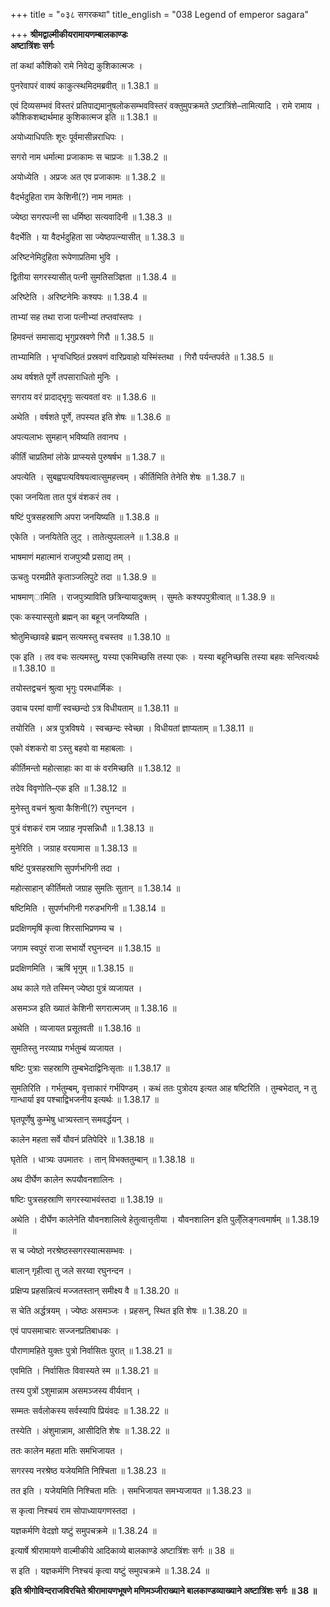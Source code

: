 +++
title = "०३८ सगरकथा"
title_english = "038 Legend of emperor sagara"

+++
**श्रीमद्वाल्मीकीयरामायणम्बालकाण्डः  
अष्टात्रिंशः सर्गः**

तां कथां कौशिको रामे निवेद्य कुशिकात्मजः ।

पुनरेवापरं वाक्यं काकुत्स्थमिदमब्रवीत् ॥ 1.38.1 ॥

एवं दिव्यसम्भवं विस्तरं प्रतिपाद्यमानुषलोकसम्भवविस्तरं वक्तुमुपक्रमते ऽष्टात्रिंशे–तामित्यादि । रामे रामाय । कौशिकशब्दार्थमाह कुशिकात्मज इति ॥ 1.38.1 ॥

अयोध्याधिपतिः शूरः पूर्वमासीन्नराधिपः ।

सगरो नाम धर्मात्मा प्रजाकामः स चाप्रजः ॥ 1.38.2 ॥

अयोध्येति । अप्रजः अत एव प्रजाकामः ॥ 1.38.2 ॥

वैदर्भदुहिता राम केशिनी(?) नाम नामतः ।

ज्येष्ठा सगरपत्नी सा धर्मिष्ठा सत्यवादिनी ॥ 1.38.3 ॥

वैदर्भेति । या वैदर्भदुहिता सा ज्येष्ठपत्न्यासीत् ॥ 1.38.3 ॥

अरिष्टनेमिदुहिता रूपेणाप्रतिमा भुवि ।

द्वितीया सगरस्यासीत् पत्नी सुमतिसञ्ज्ञिता ॥ 1.38.4 ॥

अरिष्टेति । अरिष्टनेमिः कश्यपः ॥ 1.38.4 ॥

ताभ्यां सह तथा राजा पत्नीभ्यां तप्तवांस्तपः ।

हिमवन्तं समासाद्य भृगुप्रस्रवणे गिरौ ॥ 1.38.5 ॥

ताभ्यामिति । भृग्वधिष्ठितं प्रस्रवणं वारिप्रवाहो यस्मिंस्तथा । गिरौ पर्यन्तपर्वते ॥ 1.38.5 ॥

अथ वर्षशते पूर्णे तपसाराधितो मुनिः ।

सगराय वरं प्रादाद्भृगुः सत्यवतां वरः ॥ 1.38.6 ॥

अथेति । वर्षशते पूर्णे, तपस्यत इति शेषः ॥ 1.38.6 ॥

अपत्यलाभः सुमहान् भविष्यति तवानघ ।

कीर्तिं चाप्रतिमां लोके प्राप्स्यसे पुरुषर्षभ ॥ 1.38.7 ॥

अपत्येति । सुबह्वपत्यविषयत्वात्सुमहत्त्वम् । कीर्तिमिति तेनेति शेषः ॥ 1.38.7 ॥

एका जनयिता तात पुत्रं वंशकरं तव ।

षष्टिं पुत्रसहस्राणि अपरा जनयिष्यति ॥ 1.38.8 ॥

एकेति । जनयितेति लुट् । तातेत्युपलालने ॥ 1.38.8 ॥

भाषमाणं महात्मानं राजपुत्र्यौ प्रसाद्य तम् ।

ऊचतुः परमप्रीते कृताञ्जलिपुटे तदा ॥ 1.38.9 ॥

भाषमाण्ामिति । राजपुत्र्याविति छत्रिन्यायादुक्तम् । सुमतेः कश्यपपुत्रीत्वात् ॥ 1.38.9 ॥

एकः कस्यास्सुतो ब्रह्मन् का बहून् जनयिष्यति ।

श्रोतुमिच्छावहे ब्रह्मन् सत्यमस्तु वचस्तव ॥ 1.38.10 ॥

एक इति । तव वचः सत्यमस्तु, यस्या एकमिच्छसि तस्या एकः । यस्या बहूनिच्छसि तस्या बहवः सन्त्वित्यर्थः ॥ 1.38.10 ॥

तयोस्तद्वचनं श्रुत्वा भृगुः परमधार्मिकः ।

उवाच परमां वाणीं स्वच्छन्दो ऽत्र विधीयताम् ॥ 1.38.11 ॥

तयोरिति । अत्र पुत्रविषये । स्वच्छन्दः स्वेच्छा । विधीयतां ज्ञाप्यताम् ॥ 1.38.11 ॥

एको वंशकरो वा ऽस्तु बहवो वा महाबलाः ।

कीर्तिमन्तो महोत्साहाः का वा कं वरमिच्छति ॥ 1.38.12 ॥

तदेव विवृणोति–एक इति ॥ 1.38.12 ॥

मुनेस्तु वचनं श्रुत्वा कैशिनी(?) रघुनन्दन ।

पुत्रं वंशकरं राम जग्राह नृपसन्निधौ ॥ 1.38.13 ॥

मुनेरिति । जग्राह वरयामास ॥ 1.38.13 ॥

षष्टिं पुत्रसहस्राणि सुपर्णभगिनी तदा ।

महोत्साहान् कीर्तिमतो जग्राह सुमतिः सुतान् ॥ 1.38.14 ॥

षष्टिमिति । सुपर्णभगिनी गरुडभगिनी ॥ 1.38.14 ॥

प्रदक्षिणमृषिं कृत्वा शिरसाभिप्रणम्य च ।

जगाम स्वपुरं राजा सभार्यो रघुनन्दन ॥ 1.38.15 ॥

प्रदक्षिणमिति । ऋषिं भृगुम् ॥ 1.38.15 ॥

अथ काले गते तस्मिन् ज्येष्ठा पुत्रं व्यजायत ।

असमञ्ज इति ख्यातं केशिनी सगरात्मजम् ॥ 1.38.16 ॥

अथेति । व्यजायत प्रसूतवती ॥ 1.38.16 ॥

सुमतिस्तु नरव्याघ्र गर्भतुम्बं व्यजायत ।

षष्टिः पुत्राः सहस्राणि तुम्बभेदाद्विनिःसृताः ॥ 1.38.17 ॥

सुमतिरिति । गर्भतुम्बम्, वृत्ताकारं गर्भपिण्डम् । कथं ततः पुत्रोदय इत्यत आह षष्टिरिति । तुम्बभेदात्, न तु गान्धार्या इव पश्चाद्विभजनीय इत्यर्थः ॥ 1.38.17 ॥

घृतपूर्णेषु कुम्भेषु धात्र्यस्तान् समवर्द्धयन् ।

कालेन महता सर्वे यौवनं प्रतिपेदिरे ॥ 1.38.18 ॥

घृतेति । धात्र्यः उपमातरः । तान् विभक्ततुम्बान् ॥ 1.38.18 ॥

अथ दीर्घेण कालेन रूपयौवनशालिनः ।

षष्टिः पुत्रसहस्राणि सगरस्याभवंस्तदा ॥ 1.38.19 ॥

अथेति । दीर्घेण कालेनेति यौवनशालित्वे हेतुत्वात्तृतीया । यौवनशालिन इति पुल्ँलिङ्गत्वमार्षम् ॥ 1.38.19 ॥

स च ज्येष्ठो नरश्रेष्ठस्सगरस्यात्मसम्भवः ।

बालान् गृहीत्वा तु जले सरय्वा रघुनन्दन ।

प्रक्षिप्य प्रहसन्नित्यं मज्जतस्तान् समीक्ष्य वै ॥ 1.38.20 ॥

स चेति अर्द्धत्रयम् । ज्येष्ठः असमञ्जः । प्रहसन्, स्थित इति शेषः ॥ 1.38.20 ॥

एवं पापसमाचारः सज्जनप्रतिबाधकः ।

पौराणामहिते युक्तः पुत्रो निर्वासितः पुरात् ॥ 1.38.21 ॥

एवमिति । निर्वासितः विवास्यते स्म ॥ 1.38.21 ॥

तस्य पुत्रों ऽशुमान्नाम असमञ्जस्य वीर्यवान् ।

सम्मतः सर्वलोकस्य सर्वस्यापि प्रियंवदः ॥ 1.38.22 ॥

तस्येति । अंशुमान्नाम, आसीदिति शेषः ॥ 1.38.22 ॥

ततः कालेन महता मतिः समभिजायत ।

सगरस्य नरश्रेष्ठ यजेयमिति निश्चिता ॥ 1.38.23 ॥

तत इति । यजेयमिति निश्चिता मतिः । समभिजायत समभ्यजायत ॥ 1.38.23 ॥

स कृत्वा निश्चयं राम सोपाध्यायगणस्तदा ।

यज्ञकर्मणि वेदज्ञो यष्टुं समुपचक्रमे ॥ 1.38.24 ॥

इत्यार्षे श्रीरामायणे वाल्मीकीये आदिकाव्ये बालकाण्डे अष्टात्रिंशः सर्गः ॥ 38 ॥

स इति । यज्ञकर्मणि निश्चयं कृत्वा यष्टुं समुपचक्रमे ॥ 1.38.24 ॥

**इति श्रीगोविन्दराजविरचिते श्रीरामायणभूषणे मणिमञ्जीराख्याने बालकाण्डव्याख्याने अष्टात्रिंशः सर्गः ॥ 38 ॥**
